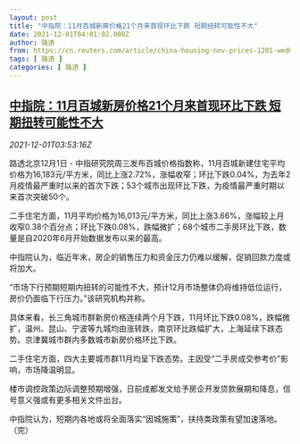 ```yaml
---
layout: post
title: "中指院：11月百城新房价格21个月来首现环比下跌 短期扭转可能性不大"
date: 2021-12-01T04:01:02.000Z
author: 路透
from: https://cn.reuters.com/article/china-housing-nov-prices-1201-wedm-idCNKBS2IG2WY
tags: [ 路透 ]
categories: [ 路透 ]
---
```

<!--1638331262000-->
[中指院：11月百城新房价格21个月来首现环比下跌 短期扭转可能性不大](https://cn.reuters.com/article/china-housing-nov-prices-1201-wedm-idCNKBS2IG2WY)
------

<div>
<div><i>2021-12-01T03:53:16Z</i></div><p>路透北京12月1日 - 中指研究院周三发布百城价格指数称，11月百城新建住宅平均价格为16,183元/平方米，同比上涨2.72%，涨幅收窄；环比下跌0.04%，为去年2月疫情最严重时以来的首次下跌；53个城市出现环比下跌，为疫情最严重时期以来首次突破50个。</p><p>二手住宅方面，11月平均价格为16,013元/平方米，同比上涨3.66%，涨幅较上月收窄0.38个百分点；环比下跌0.08%，跌幅微扩；68个城市二手房环比下跌，数量是自2020年6月开始数据发布以来的最高。</p><p>中指院认为，临近年末，房企的销售压力和资金压力仍难以缓解，促销回款力度或将加大。</p><p>“市场下行预期短期内扭转的可能性不大，预计12月市场整体仍将维持低位运行，房价仍面临下行压力。”该研究机构并称。</p><p>具体来看，长三角城市群新房价格连续两个月下跌，11月环比下跌0.08%，跌幅微扩，温州、昆山、宁波等九城均由涨转跌，南京环比跌幅扩大，上海延续下跌态势。京津冀城市群内多数城市新房价格环比下跌。</p><p>二手住宅方面，四大主要城市群11月均呈下跌态势。主因受“二手房成交参考价”影响，市场降温明显。</p><p>楼市调控政策边际调整预期增强，日前成都发文给予房企开发贷款展期和降息，信号意义强或有更多相关文件出台。</p><p>中指院认为，短期内各地或将全面落实“因城施策”，扶持类政策有望加速落地。（完）</p>
</div>
